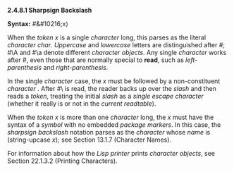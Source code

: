 **2.4.8.1 Sharpsign Backslash** 

**Syntax:** #\&#10216;x&#10217; 

When the *token x* is a single *character* long, this parses as the literal *character char*. *Uppercase* and *lowercase* letters are distinguished after #\; #\A and #\a denote different *character objects*. Any single *character* works after #\, even those that are normally special to **read**, such as *left-parenthesis* and *right-parenthesis*. 

In the single *character* case, the *x* must be followed by a non-constituent *character* . After #\ is read, the reader backs up over the *slash* and then reads a *token*, treating the initial *slash* as a *single escape character* (whether it really is or not in the *current readtable*). 

When the *token x* is more than one *character* long, the *x* must have the syntax of a *symbol* with no embedded *package markers*. In this case, the *sharpsign backslash* notation parses as the *character* whose *name* is (string-upcase *x*); see Section 13.1.7 (Character Names). 

For information about how the *Lisp printer* prints *character objects*, see Section 22.1.3.2 (Printing Characters). 

